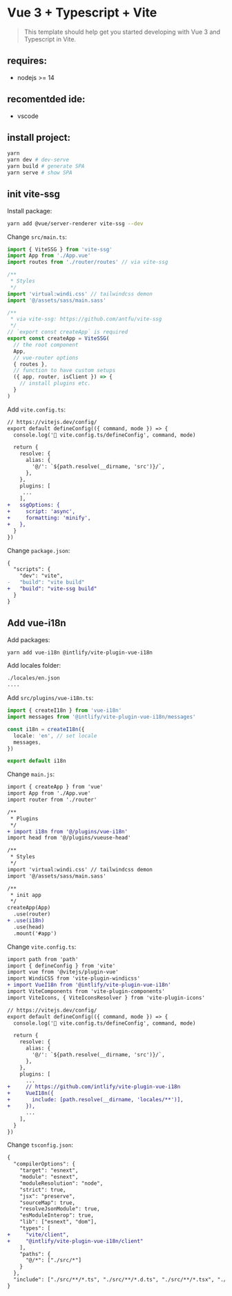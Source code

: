 # Vue 3 + Typescript + Vite
> This template should help get you started developing with Vue 3 and Typescript in Vite.

## requires:
- nodejs >= 14

## recomentded ide:
- vscode

## install project:
```bash
yarn
yarn dev # dev-serve
yarn build # generate SPA
yarn serve # show SPA
```

## init vite-ssg
Install package:
```bash
yarn add @vue/server-renderer vite-ssg --dev
```

Change `src/main.ts`:
```ts
import { ViteSSG } from 'vite-ssg'
import App from './App.vue'
import routes from './router/routes' // via vite-ssg

/**
 * Styles
 */
import 'virtual:windi.css' // tailwindcss demon
import '@/assets/sass/main.sass'

/**
 * via vite-ssg: https://github.com/antfu/vite-ssg
 */
// `export const createApp` is required
export const createApp = ViteSSG(
  // the root component
  App,
  // vue-router options
  { routes },
  // function to have custom setups
  ({ app, router, isClient }) => {
    // install plugins etc.
  }
)
```

Add `vite.config.ts`:
```diff
// https://vitejs.dev/config/
export default defineConfig(({ command, mode }) => {
  console.log('🦕 vite.config.ts/defineConfig', command, mode)

  return {
    resolve: {
      alias: {
        '@/': `${path.resolve(__dirname, 'src')}/`,
      },
    },
    plugins: [
     ...
    ],
+   ssgOptions: {
+     script: 'async',
+     formatting: 'minify',
+   },
  }
})
```

Change `package.json`:
```diff
{
  "scripts": {
    "dev": "vite",
-   "build": "vite build"
+   "build": "vite-ssg build"
  }
}
```

## Add vue-i18n
Add packages:
```bash
yarn add vue-i18n @intlify/vite-plugin-vue-i18n
```

Add locales folder:
```bash
./locales/en.json
....
```

Add `src/plugins/vue-i18n.ts`:
```ts
import { createI18n } from 'vue-i18n'
import messages from '@intlify/vite-plugin-vue-i18n/messages'

const i18n = createI18n({
  locale: 'en', // set locale
  messages,
})

export default i18n
```

Change `main.js`:
```diff
import { createApp } from 'vue'
import App from './App.vue'
import router from './router'

/**
 * Plugins
 */
+ import i18n from '@/plugins/vue-i18n'
import head from '@/plugins/vueuse-head'

/**
 * Styles
 */
import 'virtual:windi.css' // tailwindcss demon
import '@/assets/sass/main.sass'

/**
 * init app
 */
createApp(App)
  .use(router)
+ .use(i18n)
  .use(head)
  .mount('#app')
```

Change `vite.config.ts`:
```diff
import path from 'path'
import { defineConfig } from 'vite'
import vue from '@vitejs/plugin-vue'
import WindiCSS from 'vite-plugin-windicss'
+ import VueI18n from '@intlify/vite-plugin-vue-i18n'
import ViteComponents from 'vite-plugin-components'
import ViteIcons, { ViteIconsResolver } from 'vite-plugin-icons'

// https://vitejs.dev/config/
export default defineConfig(({ command, mode }) => {
  console.log('🦕 vite.config.ts/defineConfig', command, mode)

  return {
    resolve: {
      alias: {
        '@/': `${path.resolve(__dirname, 'src')}/`,
      },
    },
    plugins: [
      ...
+     // https://github.com/intlify/vite-plugin-vue-i18n
+     VueI18n({
+       include: [path.resolve(__dirname, 'locales/**')],
+     }),
      ...
    ],
  }
})
```

Change `tsconfig.json`:
```diff
{
  "compilerOptions": {
    "target": "esnext",
    "module": "esnext",
    "moduleResolution": "node",
    "strict": true,
    "jsx": "preserve",
    "sourceMap": true,
    "resolveJsonModule": true,
    "esModuleInterop": true,
    "lib": ["esnext", "dom"],
    "types": [
+     "vite/client",
+     "@intlify/vite-plugin-vue-i18n/client"
    ],
    "paths": {
      "@/*": ["./src/*"]
    }
  },
  "include": ["./src/**/*.ts", "./src/**/*.d.ts", "./src/**/*.tsx", "./src/**/*.vue"]
}
```
